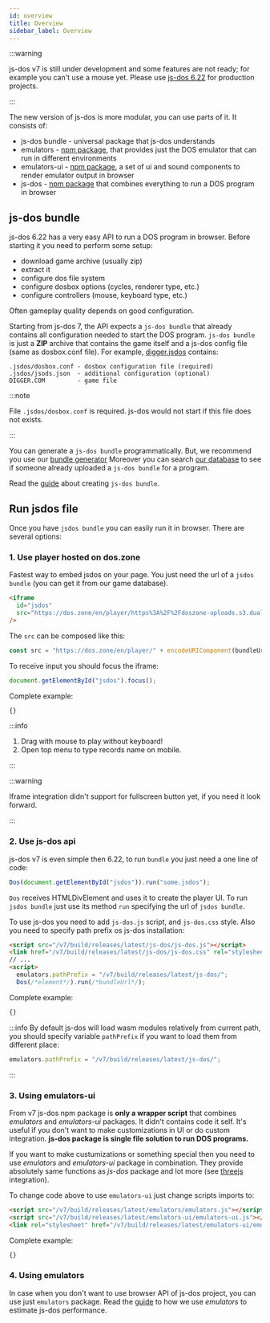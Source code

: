 ```yaml
---
id: overview
title: Overview 
sidebar_label: Overview 
---
```


:::warning

js-dos v7 is still under development and some features are not ready;
for example you can't use a mouse yet. Please use [js-dos 6.22](https://js-dos.com) for production
projects.

:::

The new version of js-dos is more modular, you can use parts of it. It consists of:
* js-dos bundle - universal package that js-dos understands
* emulators - [npm package](https://www.npmjs.com/package/emulators), that provides just the DOS emulator that can run in different environments
* emulators-ui - [npm package](https://www.npmjs.com/package/emulators-ui), a set of ui and sound components to render emulator output in browser
* js-dos - [npm package](https://www.npmjs.com/package/js-dos/v/beta) that combines everything to run a DOS program in browser

## js-dos bundle

js-dos 6.22 has a very easy API to run a DOS program in browser. Before starting it you need to perform some setup:
* download game archive (usually zip)
* extract it
* configure dos file system
* configure dosbox options (cycles, renderer type, etc.)
* configure controllers (mouse, keyboard type, etc.)

Often gameplay quality depends on good configuration.

Starting from js-dos 7, the API expects a `js-dos bundle` that already contains all configuration needed to start the DOS program.
`js-dos bundle` is just a **ZIP** archive that contains the game itself and a js-dos config file (same as dosbox.conf file). 
For example, [digger.jsdos](https://talks.dos.zone/t/digger-may-06-1999/1922) contains: 
```
.jsdos/dosbox.conf - dosbox configuration file (required)
.jsdos/jsods.json  - additional configuration (optional)
DIGGER.COM         - game file
```

:::note

File `.jsdos/dosbox.conf` is required. js-dos would not start if this file does not exists.

:::

You can generate a `js-dos bundle` programmatically. But, we recommend you use our [bundle generator](https://dos.zone/en/studio)
Moreover you can search [our database](https://talks.dos.zone/search?expanded=true&q=%23en%20tags%3Ajsdos) to see if someone already uploaded a `js-dos bundle` for a program.

Read the [guide](game-studio) about creating `js-dos bundle`.

## Run jsdos file

Once you have `jsdos bundle` you can easily run it in browser. There are several options:

### 1. Use player hosted on dos.zone

Fastest way to embed jsdos on your page. You just need the url of a `jsdos bundle` (you can get it from our game database).

```html
<iframe
  id="jsdos"
  src="https://dos.zone/en/player/https%3A%2F%2Fdoszone-uploads.s3.dualstack.eu-central-1.amazonaws.com%2Foriginal%2F2X%2F9%2F9ed7eb9c2c441f56656692ed4dc7ab28f58503ce.jsdos"
/>
```

The `src` can be composed like this:

```js
const src = "https://dos.zone/en/player/" + encodeURIComponent(bundleUrl);
```

To receive input you should focus the iframe:
```js
document.getElementById("jsdos").focus();
```

Complete example:

```html title="examples/iframe.html"
{}
```

:::info

1. Drag with mouse to play without keyboard!
2. Open top menu to type records name on mobile.

:::

:::warning

Iframe integration didn't support for fullscreen button yet, if you need it look forward.

:::

### 2. Use js-dos api

js-dos v7 is even simple then 6.22, to run `bundle` you just need a one line of code:

```js
Dos(document.getElementById("jsdos")).run("some.jsdos");
```

`Dos` receives HTMLDivElement and uses it to create the player UI. To run `jsdos bundle`
just use its method `run` specifying the url of `jsdos bundle`.

To use js-dos you need to add `js-dos.js` script, and `js-dos.css` style.
Also you need to specify path prefix os js-dos installation:

```html
<script src="/v7/build/releases/latest/js-dos/js-dos.js"></script>
<link href="/v7/build/releases/latest/js-dos/js-dos.css" rel="stylesheet">
// ...
<script>
  emulators.pathPrefix = "/v7/build/releases/latest/js-dos/";
  Dos(/*element*/).run(/*bundleUrl*/);
```

Complete example:

```html title="examples/dos.html"
{}
```

:::info
By default js-dos will load wasm modules relatively from current path,
you should specify variable `pathPrefix` if you want to load them from different place:
```js
emulators.pathPrefix = "/v7/build/releases/latest/js-dos/";
```
:::

###  3. Using emulators-ui

From v7 js-dos npm package is **only a wrapper script** that combines *emulators* and *emulators-ui* packages. It didn't contains
code it self. It's useful if you don't want to make customizations in UI or do custom integration. **js-dos package is single
file solution to run DOS programs.**

If you want to make custumizations or something special then you need to use *emulators* and  *emulators-ui* package in combination.
They provide absolutely same functions as *js-dos* package and lot more (see [threejs](threejs.md) integration).

To change code above to use `emulators-ui` just change scripts imports to:
```html
<script src="/v7/build/releases/latest/emulators/emulators.js"></script>
<script src="/v7/build/releases/latest/emulators-ui/emulators-ui.js"></script>
<link rel="stylesheet" href="/v7/build/releases/latest/emulators-ui/emulators-ui.css">
```


Complete example:

```html title="examples/ui-dos.html"
{}
```

###  4. Using emulators

In case when you don't want to use browser API of js-dos project, you can use just `emulators` package.  Read the [guide](estimating-performance.md) to how we use *emulators* to estimate js-dos performance.
